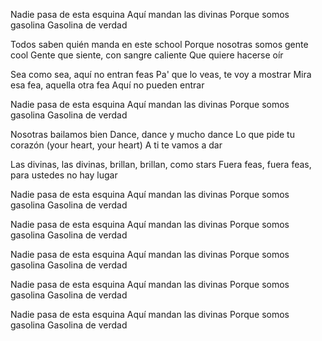 Nadie pasa de esta esquina
Aquí mandan las divinas
Porque somos gasolina
Gasolina de verdad

Todos saben quién manda en este school
Porque nosotras somos gente cool
Gente que siente, con sangre caliente
Que quiere hacerse oír

Sea como sea, aquí no entran feas
Pa' que lo veas, te voy a mostrar
Mira esa fea, aquella otra fea
Aquí no pueden entrar

Nadie pasa de esta esquina
Aquí mandan las divinas
Porque somos gasolina
Gasolina de verdad

Nosotras bailamos bien
Dance, dance y mucho dance
Lo que pide tu corazón (your heart, your heart)
A ti te vamos a dar

Las divinas, las divinas, brillan, brillan, como stars
Fuera feas, fuera feas, para ustedes no hay lugar

Nadie pasa de esta esquina
Aquí mandan las divinas
Porque somos gasolina
Gasolina de verdad

Nadie pasa de esta esquina
Aquí mandan las divinas
Porque somos gasolina
Gasolina de verdad

Nadie pasa de esta esquina
Aquí mandan las divinas
Porque somos gasolina
Gasolina de verdad

Nadie pasa de esta esquina
Aquí mandan las divinas
Porque somos gasolina
Gasolina de verdad

Nadie pasa de esta esquina
Aquí mandan las divinas
Porque somos gasolina
Gasolina de verdad
